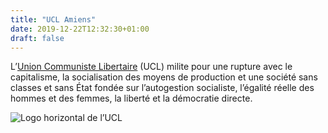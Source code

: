 ```yaml
---
title: "UCL Amiens"
date: 2019-12-22T12:32:30+01:00
draft: false
---
```


L’[Union Communiste Libertaire](https://www.unioncommunistelibertaire.org/) (UCL) milite pour une rupture avec le capitalisme, la socialisation des moyens de production et une société sans classes et sans État fondée sur l’autogestion socialiste, l’égalité réelle des hommes et des femmes, la liberté et la démocratie directe.

![Logo horizontal de l’UCL](images/ucl-logo-horizontal.png)
